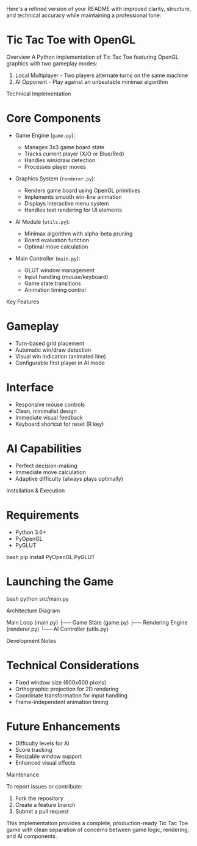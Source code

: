 Here's a refined version of your README with improved clarity, structure, and technical accuracy while maintaining a professional tone:

# Tic Tac Toe with OpenGL

 Overview
A Python implementation of Tic Tac Toe featuring OpenGL graphics with two gameplay modes:
1. Local Multiplayer - Two players alternate turns on the same machine
2. AI Opponent - Play against an unbeatable minimax algorithm

 Technical Implementation

# Core Components
- Game Engine (`game.py`):
  - Manages 3x3 game board state
  - Tracks current player (X/O or Blue/Red)
  - Handles win/draw detection
  - Processes player moves

- Graphics System (`renderer.py`):
  - Renders game board using OpenGL primitives
  - Implements smooth win-line animation
  - Displays interactive menu system
  - Handles text rendering for UI elements

- AI Module (`utils.py`):
  - Minimax algorithm with alpha-beta pruning
  - Board evaluation function
  - Optimal move calculation

- Main Controller (`main.py`):
  - GLUT window management
  - Input handling (mouse/keyboard)
  - Game state transitions
  - Animation timing control

 Key Features

# Gameplay
- Turn-based grid placement
- Automatic win/draw detection
- Visual win indication (animated line)
- Configurable first player in AI mode

# Interface
- Responsive mouse controls
- Clean, minimalist design
- Immediate visual feedback
- Keyboard shortcut for reset (R key)

# AI Capabilities
- Perfect decision-making
- Immediate move calculation
- Adaptive difficulty (always plays optimally)

 Installation & Execution

# Requirements
- Python 3.6+
- PyOpenGL
- PyGLUT

bash
pip install PyOpenGL PyGLUT


# Launching the Game
bash
python src/main.py


 Architecture Diagram


Main Loop (main.py)
  ├── Game State (game.py)
  ├── Rendering Engine (renderer.py)
  └── AI Controller (utils.py)


 Development Notes

# Technical Considerations
- Fixed window size (600x600 pixels)
- Orthographic projection for 2D rendering
- Coordinate transformation for input handling
- Frame-independent animation timing

# Future Enhancements
- Difficulty levels for AI
- Score tracking
- Resizable window support
- Enhanced visual effects

 Maintenance

To report issues or contribute:
1. Fork the repository
2. Create a feature branch
3. Submit a pull request

This implementation provides a complete, production-ready Tic Tac Toe game with clean separation of concerns between game logic, rendering, and AI components.